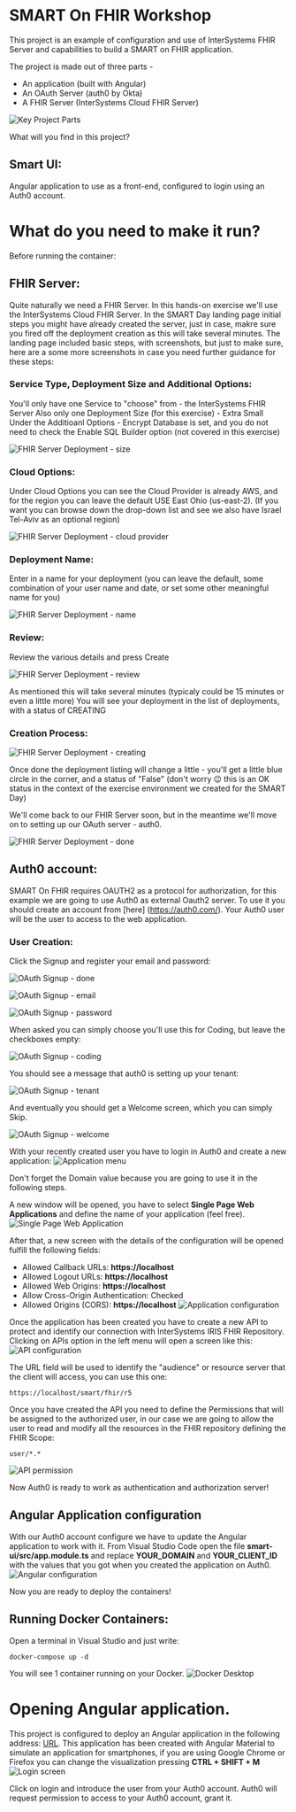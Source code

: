 # SMART On FHIR Workshop
This project is an example of configuration and use of InterSystems FHIR Server and capabilities to build a SMART on FHIR application.

The project is made out of three parts - 
* An application (built with Angular)
* An OAuth Server (auth0 by Okta)
* A FHIR Server (InterSystems Cloud FHIR Server)

![Key Project Parts](/images/SMART-Key-Players.png)

What will you find in this project?

## Smart UI:
Angular application to use as a front-end, configured to login using an Auth0 account.

# What do you need to make it run?

Before running the container:

## FHIR Server:
Quite naturally we need a FHIR Server.
In this hands-on exercise we'll use the InterSystems Cloud FHIR Server.
In the SMART Day landing page initial steps you might have already created the server, just in case, makre sure you fired off the deployment creation as this will take several minutes.
The landing page included basic steps, with screenshots, but just to make sure, here are a some more screenshots in case you need further guidance for these steps:

### Service Type, Deployment Size and Additional Options:
You'll only have one Service to "choose" from - the InterSystems FHIR Server
Also only one Deployment Size (for this exercise) - Extra Small
Under the Additioanl Options - Encrypt Database is set, and you do not need to check the Enable SQL Builder option (not covered in this exercise)

![FHIR Server Deployment - size](/images/fhir-server-create-deployment1-deployment-size.png)

### Cloud Options:
Under Cloud Options you can see the Cloud Provider is already AWS, and for the region you can leave the default USE East Ohio (us-east-2).
(If you want you can browse down the drop-down list and see we also have Israel Tel-Aviv as an optional region)

![FHIR Server Deployment - cloud provider](/images/fhir-server-create-deployment2-cloud-options.png)

### Deployment Name:
Enter in a name for your deployment (you can leave the default, some combination of your user name and date, or set some other meaningful name for you)

![FHIR Server Deployment - name](/images/fhir-server-create-deployment3-deployment-name.png)

### Review:
Review the various details and press Create

![FHIR Server Deployment - review](/images/fhir-server-create-deployment4-review.png)

As mentioned this will take several minutes (typicaly could be 15 minutes or even a little more)
You will see your deployment in the list of deployments, with a status of CREATING

### Creation Process:
![FHIR Server Deployment - creating](/images/fhir-server-create-deployment5-creating.png)

Once done the deployment listing will change a little - you'll get a little blue circle in the corner, and a status of "False" (don't worry :wink: this is an OK status in the context of the exercise environment we created for the SMART Day)

We'll come back to our FHIR Server soon, but in the meantime we'll move on to setting up our OAuth server - auth0.

![FHIR Server Deployment - done](/images/fhir-server-create-deployment6-done.png)



## Auth0 account:
SMART On FHIR requires OAUTH2 as a protocol for authorization, for this example we are going to use Auth0 as external Oauth2 server. To use it you should create an account from [here] (https://auth0.com/). Your Auth0 user will be the user to access to the web application.

### User Creation:

Click the Signup and register your email and password:

![OAuth Signup - done](/images/auth0-signup1.png)

![OAuth Signup - email](/images/auth0-signup2-email.png)

![OAuth Signup - password](/images/auth0-signup3-password.png)

When asked you can simply choose you'll use this for Coding, but leave the checkboxes empty:

![OAuth Signup - coding](/images/auth0-signup4-profile-coding.png)

You should see a message that auth0 is setting up your tenant:

![OAuth Signup - tenant](/images/auth0-signup5-settingup-tenant.png)

And eventually you should get a Welcome screen, which you can simply Skip.

![OAuth Signup - welcome](/images/auth0-signup6-welcome-skip.png)





With your recently created user you have to login in Auth0 and create a new application:
![Application menu](/images/application.png)

Don't forget the Domain value because you are going to use it in the following steps.

A new window will be opened, you have to select **Single Page Web Applications** and define the name of your application (feel free).
![Single Page Web Application](/images/new_application.png)

After that, a new screen with the details of the configuration will be opened fulfill the following fields: 
* Allowed Callback URLs: **https://localhost**
* Allowed Logout URLs: **https://localhost**
* Allowed Web Origins: **https://localhost**
* Allow Cross-Origin Authentication: Checked
* Allowed Origins (CORS): **https://localhost**
![Application configuration](/images/creating_application.png)

Once the application has been created you have to create a new API to protect and identify our connection with InterSystems IRIS FHIR Repository. Clicking on APIs option in the left menu will open a screen like this:
![API configuration](/images/new_api.png)

The URL field will be used to identify the "audience" or resource server that the client will access, you can use this one:
```
https://localhost/smart/fhir/r5
```
Once you have created the API you need to define the Permissions that will be assigned to the authorized user, in our case we are going to allow the user to read and modify all the resources in the FHIR repository defining the FHIR Scope:
```
user/*.*
```
![API permission](/images/api_permission.png)

Now Auth0 is ready to work as authentication and authorization server!

## Angular Application configuration

With our Auth0 account configure we have to update the Angular application to work with it. From Visual Studio Code open the file **smart-ui/src/app.module.ts** and replace **YOUR_DOMAIN** and **YOUR_CLIENT_ID** with the values that you got when you created the application on Auth0.
![Angular configuration](/images/angular_configuration.png)

Now you are ready to deploy the containers!

## Running Docker Containers:

Open a terminal in Visual Studio and just write:
```
docker-compose up -d
```

You will see 1 container running on your Docker.
![Docker Desktop](/images/docker_running.png)

# Opening Angular application.

This project is configured to deploy an Angular application in the following address: [URL](https://localhost). This application has been created with Angular Material to simulate an application for smartphones, if you are using Google Chrome or Firefox you can change the visualization pressing **CTRL + SHIFT + M**
![Login screen](/images/login_smart.png)

Click on login and introduce the user from your Auth0 account. Auth0 will request permission to access to your Auth0 account, grant it.